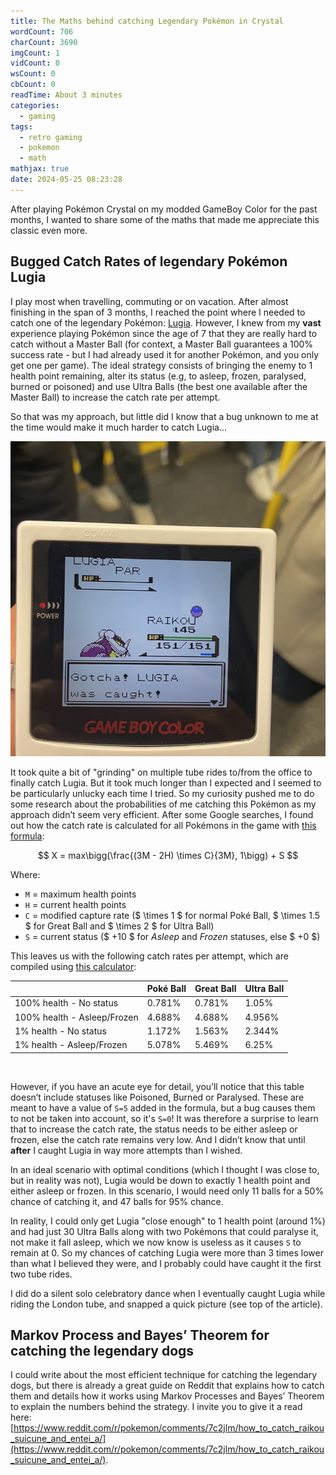 ```yaml
---
title: The Maths behind catching Legendary Pokémon in Crystal
wordCount: 706
charCount: 3690
imgCount: 1
vidCount: 0
wsCount: 0
cbCount: 0
readTime: About 3 minutes
categories:
  - gaming
tags:
  - retro gaming
  - pokemon
  - math
mathjax: true
date: 2024-05-25 08:23:28
---
```


After playing Pokémon Crystal on my modded GameBoy Color for the past months, I wanted to share some of the maths that made me appreciate this classic even more. 

## Bugged Catch Rates of legendary Pokémon Lugia

I play most when travelling, commuting or on vacation. After almost finishing in the span of 3 months, I reached the point where I needed to catch one of the legendary Pokémon: [Lugia](https://pokemondb.net/pokedex/lugia). However, I knew from my **vast** experience playing Pokémon since the age of 7 that they are really hard to catch without a Master Ball (for context, a Master Ball guarantees a 100% success rate - but I had already used it for another Pokémon, and you only get one per game). The ideal strategy consists of bringing the enemy to 1 health point remaining, alter its status (e.g, to asleep, frozen, paralysed, burned or poisoned) and use Ultra Balls (the best one available after the Master Ball) to increase the catch rate per attempt. 

So that was my approach, but little did I know that a bug unknown to me at the time would make it much harder to catch Lugia...

![Catching Lugia with a great ball on the London Tube ride back home.](./Pokemon-Crystal-Maths/catching_lugia.jpeg)

<!--more-->

It took quite a bit of "grinding" on multiple tube rides to/from the office to finally catch Lugia. But it took much longer than I expected and I seemed to be particularly unlucky each time I tried. So my curiosity pushed me to do some research about the probabilities of me catching this Pokémon as my approach didn’t seem very efficient. After some Google searches, I found out how the catch rate is calculated for all Pokémons in the game with [this formula](https://www.dragonflycave.com/mechanics/gen-ii-capturing):

$$
X = max\bigg(\frac{(3M - 2H) \times C}{3M}, 1\bigg) + S
$$

Where:

- `M` = maximum health points
- `H` = current health points
- `C` = modified capture rate ($ \times 1 $ for normal Poké Ball, $ \times 1.5 $ for Great Ball and $ \times 2 $ for Ultra Ball)
- `S` = current status ($ +10 $ for *Asleep* and *Frozen* statuses, else $ +0 $)

This leaves us with the following catch rates per attempt, which are compiled using [this calculator](https://www.dragonflycave.com/calculators/gen-ii-catch-rate):

|  | Poké Ball | Great Ball | Ultra Ball |
| --- | --- | --- | --- |
| 100% health - No status | 0.781% | 0.781% | 1.05% |
| 100% health - Asleep/Frozen | 4.688% | 4.688% | 4.956% |
| 1% health - No status | 1.172% | 1.563% | 2.344% |
| 1% health - Asleep/Frozen | 5.078% | 5.469% | 6.25% |

<br>

However, if you have an acute eye for detail, you’ll notice that this table doesn’t include statuses like Poisoned, Burned or Paralysed. These are meant to have a value of `S=5` added in the formula, but a bug causes them to not be taken into account, so it's `S=0`! It was therefore a surprise to learn that to increase the catch rate, the status needs to be either asleep or frozen, else the catch rate remains very low. And I didn’t know that until **after** I caught Lugia in way more attempts than I wished.

In an ideal scenario with optimal conditions (which I thought I was close to, but in reality was not), Lugia would be down to exactly 1 health point and either asleep or frozen. In this scenario, I would need only 11 balls for a 50% chance of catching it, and 47 balls for 95% chance.

In reality, I could only get Lugia "close enough" to 1 health point (around 1%) and had just 30 Ultra Balls along with two Pokémons that could paralyse it, not make it fall asleep, which we now know is useless as it causes `S` to remain at 0. So my chances of catching Lugia were more than 3 times lower than what I believed they were, and I probably could have caught it the first two tube rides.

I did do a silent solo celebratory dance when I eventually caught Lugia while riding the London tube, and snapped a quick picture (see top of the article).

## Markov Process and Bayes’ Theorem for catching the legendary dogs

I could write about the most efficient technique for catching the legendary dogs, but there is already a great guide on Reddit that explains how to catch them and details how it works using Markov Processes and Bayes’ Theorem to explain the numbers behind the strategy. I invite you to give it a read here: [https://www.reddit.com/r/pokemon/comments/7c2jlm/how_to_catch_raikou_suicune_and_entei_a/](https://www.reddit.com/r/pokemon/comments/7c2jlm/how_to_catch_raikou_suicune_and_entei_a/).